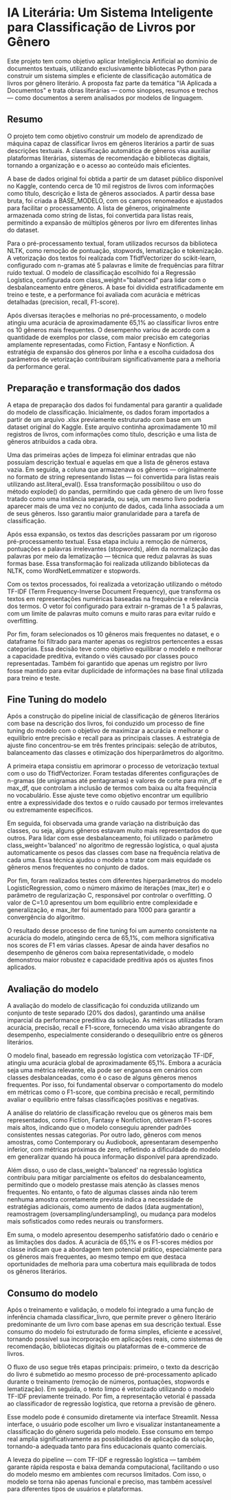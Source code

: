 # IA Literária: Um Sistema Inteligente para Classificação de Livros por Gênero

Este projeto tem como objetivo aplicar Inteligência Artificial ao domínio de documentos textuais, utilizando exclusivamente bibliotecas Python para construir um sistema simples e eficiente de classificação automática de livros por gênero literário. A proposta faz parte da temática "IA Aplicada a Documentos" e trata obras literárias — como sinopses, resumos e trechos — como documentos a serem analisados por modelos de linguagem.

## **Resumo**
O projeto tem como objetivo construir um modelo de aprendizado de máquina capaz de classificar livros em gêneros literários a partir de suas descrições textuais. A classificação automática de gêneros visa auxiliar plataformas literárias, sistemas de recomendação e bibliotecas digitais, tornando a organização e o acesso ao conteúdo mais eficientes.

A base de dados original foi obtida a partir de um dataset público disponível no Kaggle, contendo cerca de 10 mil registros de livros com informações como título, descrição e lista de gêneros associados. A partir dessa base bruta, foi criada a BASE_MODELO, com os campos renomeados e ajustados para facilitar o processamento. A lista de gêneros, originalmente armazenada como string de listas, foi convertida para listas reais, permitindo a expansão de múltiplos gêneros por livro em diferentes linhas do dataset.

Para o pré-processamento textual, foram utilizados recursos da biblioteca NLTK, como remoção de pontuação, stopwords, lematização e tokenização. A vetorização dos textos foi realizada com TfidfVectorizer do scikit-learn, configurado com n-gramas até 5 palavras e limite de frequências para filtrar ruído textual. O modelo de classificação escolhido foi a Regressão Logística, configurada com class_weight="balanced" para lidar com o desbalanceamento entre gêneros. A base foi dividida estratificadamente em treino e teste, e a performance foi avaliada com acurácia e métricas detalhadas (precision, recall, F1-score).

Após diversas iterações e melhorias no pré-processamento, o modelo atingiu uma acurácia de aproximadamente 65,1% ao classificar livros entre os 10 gêneros mais frequentes. O desempenho variou de acordo com a quantidade de exemplos por classe, com maior precisão em categorias amplamente representadas, como Fiction, Fantasy e Nonfiction. A estratégia de expansão dos gêneros por linha e a escolha cuidadosa dos parâmetros de vetorização contribuíram significativamente para a melhoria da performance geral.

## **Preparação e transformação dos dados**

A etapa de preparação dos dados foi fundamental para garantir a qualidade do modelo de classificação. Inicialmente, os dados foram importados a partir de um arquivo .xlsx previamente estruturado com base em um dataset original do Kaggle. Este arquivo continha aproximadamente 10 mil registros de livros, com informações como título, descrição e uma lista de gêneros atribuídos a cada obra.

Uma das primeiras ações de limpeza foi eliminar entradas que não possuíam descrição textual e aquelas em que a lista de gêneros estava vazia. Em seguida, a coluna que armazenava os gêneros — originalmente no formato de string representando listas — foi convertida para listas reais utilizando ast.literal_eval(). Essa transformação possibilitou o uso do método explode() do pandas, permitindo que cada gênero de um livro fosse tratado como uma instância separada, ou seja, um mesmo livro poderia aparecer mais de uma vez no conjunto de dados, cada linha associada a um de seus gêneros. Isso garantiu maior granularidade para a tarefa de classificação.

Após essa expansão, os textos das descrições passaram por um rigoroso pré-processamento textual. Essa etapa incluiu a remoção de números, pontuações e palavras irrelevantes (stopwords), além da normalização das palavras por meio da lematização — técnica que reduz palavras às suas formas base. Essa transformação foi realizada utilizando bibliotecas da NLTK, como WordNetLemmatizer e stopwords.

Com os textos processados, foi realizada a vetorização utilizando o método TF-IDF (Term Frequency-Inverse Document Frequency), que transforma os textos em representações numéricas baseadas na frequência e relevância dos termos. O vetor foi configurado para extrair n-gramas de 1 a 5 palavras, com um limite de palavras muito comuns e muito raras para evitar ruído e overfitting.

Por fim, foram selecionados os 10 gêneros mais frequentes no dataset, e o dataframe foi filtrado para manter apenas os registros pertencentes a essas categorias. Essa decisão teve como objetivo equilibrar o modelo e melhorar a capacidade preditiva, evitando o viés causado por classes pouco representadas. Também foi garantido que apenas um registro por livro fosse mantido para evitar duplicidade de informações na base final utilizada para treino e teste.

## **Fine Tuning do modelo**
Após a construção do pipeline inicial de classificação de gêneros literários com base na descrição dos livros, foi conduzido um processo de fine tuning do modelo com o objetivo de maximizar a acurácia e melhorar o equilíbrio entre precisão e recall para as principais classes. A estratégia de ajuste fino concentrou-se em três frentes principais: seleção de atributos, balanceamento das classes e otimização dos hiperparâmetros do algoritmo.

A primeira etapa consistiu em aprimorar o processo de vetorização textual com o uso do TfidfVectorizer. Foram testadas diferentes configurações de n-gramas (de unigramas até pentagramas) e valores de corte para min_df e max_df, que controlam a inclusão de termos com baixa ou alta frequência no vocabulário. Esse ajuste teve como objetivo encontrar um equilíbrio entre a expressividade dos textos e o ruído causado por termos irrelevantes ou extremamente específicos.

Em seguida, foi observada uma grande variação na distribuição das classes, ou seja, alguns gêneros estavam muito mais representados do que outros. Para lidar com esse desbalanceamento, foi utilizado o parâmetro class_weight='balanced' no algoritmo de regressão logística, o qual ajusta automaticamente os pesos das classes com base na frequência relativa de cada uma. Essa técnica ajudou o modelo a tratar com mais equidade os gêneros menos frequentes no conjunto de dados.

Por fim, foram realizados testes com diferentes hiperparâmetros do modelo LogisticRegression, como o número máximo de iterações (max_iter) e o parâmetro de regularização C, responsável por controlar o overfitting. O valor de C=1.0 apresentou um bom equilíbrio entre complexidade e generalização, e max_iter foi aumentado para 1000 para garantir a convergência do algoritmo.

O resultado desse processo de fine tuning foi um aumento consistente na acurácia do modelo, atingindo cerca de 65,1%, com melhora significativa nos scores de F1 em várias classes. Apesar de ainda haver desafios no desempenho de gêneros com baixa representatividade, o modelo demonstrou maior robustez e capacidade preditiva após os ajustes finos aplicados.

## **Avaliação do modelo**

A avaliação do modelo de classificação foi conduzida utilizando um conjunto de teste separado (20% dos dados), garantindo uma análise imparcial da performance preditiva da solução. As métricas utilizadas foram acurácia, precisão, recall e F1-score, fornecendo uma visão abrangente do desempenho, especialmente considerando o desequilíbrio entre os gêneros literários.

O modelo final, baseado em regressão logística com vetorização TF-IDF, atingiu uma acurácia global de aproximadamente 65,1%. Embora a acurácia seja uma métrica relevante, ela pode ser enganosa em cenários com classes desbalanceadas, como é o caso de alguns gêneros menos frequentes. Por isso, foi fundamental observar o comportamento do modelo em métricas como o F1-score, que combina precisão e recall, permitindo avaliar o equilíbrio entre falsas classificações positivas e negativas.

A análise do relatório de classificação revelou que os gêneros mais bem representados, como Fiction, Fantasy e Nonfiction, obtiveram F1-scores mais altos, indicando que o modelo conseguiu aprender padrões consistentes nessas categorias. Por outro lado, gêneros com menos amostras, como Contemporary ou Audiobook, apresentaram desempenho inferior, com métricas próximas de zero, refletindo a dificuldade do modelo em generalizar quando há pouca informação disponível para aprendizado.

Além disso, o uso de class_weight='balanced' na regressão logística contribuiu para mitigar parcialmente os efeitos do desbalanceamento, permitindo que o modelo prestasse mais atenção às classes menos frequentes. No entanto, o fato de algumas classes ainda não terem nenhuma amostra corretamente prevista indica a necessidade de estratégias adicionais, como aumento de dados (data augmentation), reamostragem (oversampling/undersampling), ou mudança para modelos mais sofisticados como redes neurais ou transformers.

Em suma, o modelo apresentou desempenho satisfatório dado o cenário e as limitações dos dados. A acurácia de 65,1% e os F1-scores médios por classe indicam que a abordagem tem potencial prático, especialmente para os gêneros mais frequentes, ao mesmo tempo em que destaca oportunidades de melhoria para uma cobertura mais equilibrada de todos os gêneros literários.

## **Consumo do modelo**

Após o treinamento e validação, o modelo foi integrado a uma função de inferência chamada classificar_livro, que permite prever o gênero literário predominante de um livro com base apenas em sua descrição textual. Esse consumo do modelo foi estruturado de forma simples, eficiente e acessível, tornando possível sua incorporação em aplicações reais, como sistemas de recomendação, bibliotecas digitais ou plataformas de e-commerce de livros.

O fluxo de uso segue três etapas principais: primeiro, o texto da descrição do livro é submetido ao mesmo processo de pré-processamento aplicado durante o treinamento (remoção de números, pontuações, stopwords e lematização). Em seguida, o texto limpo é vetorizado utilizando o modelo TF-IDF previamente treinado. Por fim, a representação vetorial é passada ao classificador de regressão logística, que retorna a previsão de gênero.

Esse modelo pode é consumido diretamente via interface Streamlit. Nessa interface, o usuário pode escolher um livro e visualizar instantaneamente a classificação do gênero sugerida pelo modelo. Esse consumo em tempo real amplia significativamente as possibilidades de aplicação da solução, tornando-a adequada tanto para fins educacionais quanto comerciais.

A leveza do pipeline — com TF-IDF e regressão logística — também garante rápida resposta e baixa demanda computacional, facilitando o uso do modelo mesmo em ambientes com recursos limitados. Com isso, o modelo se torna não apenas funcional e preciso, mas também acessível para diferentes tipos de usuários e plataformas.